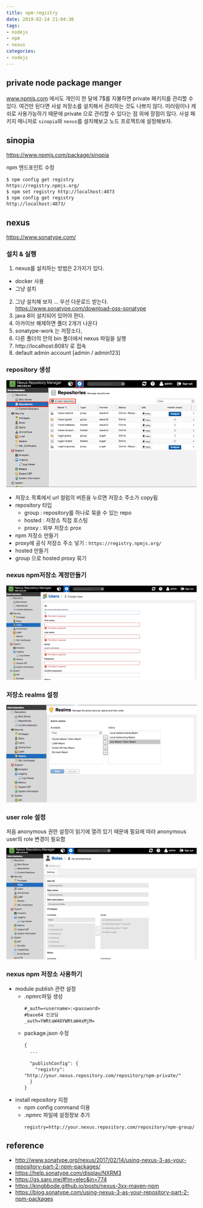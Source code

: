 ```yaml
---
title: npm-registry
date: 2019-02-24 21:04:36
tags:
- nodejs
- npm
- nexus
categories:
- nodejs
---
```


## private node package manger 

www.npmjs.com 에서도 개인이 한 달에 7$를 지불하면 private 패키지를 관리할 수 있다.
여건만 된다면 사설 저장소를 설치해서 관리하는 것도 나쁘지 않다.
미러링이나 캐쉬로 사용가능하기 때문에 private 으로 관리할 수 있다는 점 외에 장점이 많다.
사설 패키지 매니저로 `sinopia`와 `nexus`를 설치해보고 노드 프로젝트에 설정해보자.

## sinopia
https://www.npmjs.com/package/sinopia

npm 엔드포인트 수정
```sbtshell
$ npm config get registry
https://registry.npmjs.org/
$ npm set registry http://localhost:4873
$ npm config get registry
http://localhost:4873/
```

## nexus
https://www.sonatype.com/

### 설치 & 실행

1. nexus를 설치하는 방법은 2가지가 있다.
  - docker 사용
  - 그냥 설치
2. 그냥 설치해 보자 … 우선 다운로드 받는다. https://www.sonatype.com/download-oss-sonatype
3. java 8이 설치되어 있어야 한다.
4. 아카이브 해제하면 폴더 2개가 나온다
5. sonatype-work 는 저장소다,
6. 다른 폴더의 안의 bin 폴더에서 nexus 파일을 실행
7. http://localhost:8081/ 로 접속
8. default admin account [admin / admin123]

### repository 생성

![](create_repo.png "create_repository")

- 저장소 목록에서 url 컬럼의 버튼을 누르면 저장소 주소가 copy됨
- repository 타입
  - group : repository를 하나로 묶을 수 있는 repo
  - hosted : 저장소 직접 호스팅
  - proxy : 외부 저장소 prox
-  npm 저장소 만들기
  - proxy에 공식 저장소 주소 넣기 : `https://registry.npmjs.org/`
  - hosted 만들기
  - group 으로 hosted proxy 묶기

### nexus npm저장소 계정만들기

![](create_acc.png "create_account")

### 저장소 realms 설정

![](set_realms.png "set_realms")

### user role 설정 
처음 anonymous 권한 설정이 읽기에 열려 있기 때문에 필요에 따라 anonymous user의 role 변경이 필요함

![](set_role.png "set_role")

### nexus npm 저장소 사용하기

- module publish 관련 설정
  - .npmrc파일 생성
    ```sbtshell
    #_auth=<username>:<password>
    #base64 인코딩
    _auth=YWRtaW46YWRtaW4xMjM=
    ```
  - package.json 수정
    ```sbtshell
    {
      ...
    
      "publishConfig": {
        "registry": "http://your.nexus.repository.com/repository/npm-private/"
      }
    }
    ```
- install repository 지정
  - npm config command 이용
  - .npmrc 파일에 설정정보 추가
    ```sbtshell
    registry=http://your.nexus.repository.com/repository/npm-group/
    ```

## reference
- http://www.sonatype.org/nexus/2017/02/14/using-nexus-3-as-your-repository-part-2-npm-packages/
- https://help.sonatype.com/display/NXRM3
- https://gs.saro.me/#!m=elec&jn=774 
- https://kingbbode.github.io/posts/nexus-3xx-maven-npm
- https://blog.sonatype.com/using-nexus-3-as-your-repository-part-2-npm-packages